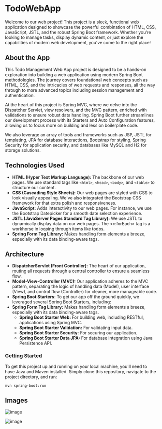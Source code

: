 # TodoWebApp
Welcome to our web project! This project is a sleek, functional web application designed to showcase the powerful combination of HTML, CSS, JavaScript, JSTL, and the robust Spring Boot framework. Whether you're looking to manage tasks, display dynamic content, or just explore the capabilities of modern web development, you've come to the right place!
## About the App
This Todo Management Web App project is designed to be a hands-on exploration into building a web application using modern Spring Boot methodologies. The journey covers foundational web concepts such as HTML, CSS, and the intricacies of web requests and responses, all the way through to more advanced topics including session management and authentication.

At the heart of this project is Spring MVC, where we delve into the Dispatcher Servlet, view resolvers, and the MVC pattern, enriched with validations to ensure robust data handling. Spring Boot further streamlines our development process with its Starters and Auto Configuration features, allowing us to focus more on building and less on boilerplate code.

We also leverage an array of tools and frameworks such as JSP, JSTL for templating, JPA for database interactions, Bootstrap for styling, Spring Security for application security, and databases like MySQL and H2 for storage solutions.
## Technologies Used

- **HTML (Hyper Text Markup Language):** The backbone of our web pages. We use standard tags like `<html>`, `<head>`, `<body>`, and `<table>` to structure our content.
- **CSS (Cascading Style Sheets):** Our web pages are styled with CSS to look visually appealing. We've also integrated the Bootstrap CSS framework for that extra polish and responsiveness.
- **JavaScript:** Adds interactivity to our web pages. For instance, we use the Bootstrap Datepicker for a smooth date selection experience.
- **JSTL (JavaServer Pages Standard Tag Library):** We use JSTL to dynamically display data on our web pages. The <c:forEach> tag is a workhorse in looping through items like todos.
- **Spring Form Tag Library:** Makes handling form elements a breeze, especially with its data binding-aware tags.

## Architecture

- **DispatcherServlet (Front Controller):** The heart of our application, routing all requests through a central controller to ensure a seamless flow.
- **Model-View-Controller (MVC):** Our application adheres to the MVC pattern, separating the logic of handling data (Model), user interface (View), and control flow (Controller) for cleaner, more manageable code.
- **Spring Boot Starters:** To get our app off the ground quickly, we leveraged several Spring Boot Starters, including:
- **Spring Form Tag Library:** Makes handling form elements a breeze, especially with its data binding-aware tags.
  - **Spring Boot Starter Web:** For building web, including RESTful, applications using Spring MVC.
  - **Spring Boot Starter Validation:** For validating input data.
  - **Spring Boot Starter Security:** For securing our application.
  - **Spring Boot Starter Data JPA:** For database integration using Java Persistence API.

### Getting Started

To get this project up and running on your local machine, you'll need to have Java and Maven installed. Simply clone this repository, navigate to the project directory, and run:

```
mvn spring-boot:run
```

## Images
![image](https://github.com/utkarshsinh/TodoWebApp/assets/107430204/6b768c16-c740-4aab-8256-58908d864f09)

![image](https://github.com/utkarshsinh/TodoWebApp/assets/107430204/132a9fe0-2686-4478-895e-a266a4fdc641)


